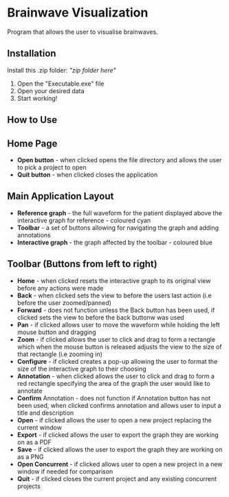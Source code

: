 **Brainwave Visualization**
===========================
Program that allows the user to visualise brainwaves.

**Installation**
----------------
Install this .zip folder:   *"zip folder here"*
1.  Open the "Executable.exe" file
2.  Open your desired data
3.  Start working!
    
**How to Use**
--------------
Home Page
--------------
*  **Open button** - when clicked opens the file directory and allows the user to pick a project to open
*  **Quit button** - when clicked closes the application

Main Application Layout
--------------
*  **Reference graph** - the full waveform for the patient displayed above the interactive graph for reference - coloured cyan
*  **Toolbar** - a set of buttons allowing for navigating the graph and adding annotations
*  **Interactive graph** - the graph affected by the toolbar - coloured blue

Toolbar (Buttons from left to right)
--------------
*  **Home** - when clicked resets the interactive graph to its original view before any actions were made
*  **Back** - when clicked sets the view to before the users last action (i.e before the user zoomed/panned)
*  **Forward** - does not function unless the Back button has been used, if clicked sets the view to before the back buttonw was used
*  **Pan** - if clicked allows user to move the waveform while holding the left mouse button and dragging
*  **Zoom** - if clicked allows the user to click and drag to form a rectangle which when the mouse button is released adjusts the view to the size of that rectangle (i.e zooming in)
*  **Configure** - if clicked creates a pop-up allowing the user to format the size of the interactive graph to their choosing
*  **Annotation** - when clicked allows the user to click and drag to form a red rectangle specifying the area of the graph the user would like to annotate
*  **Confirm** Annotation - does not function if Annotation button has not been used, when clicked confirms annotation and allows user to input a title and description
*  **Open** - if clicked allows the user to open a new project replacing the current window
*  **Export** - if clicked allows the user to export the graph they are working on as a PDF
*  **Save** - if clicked allows the user to export the graph they are working on as a PNG
*  **Open Concurrent** - if clicked allows user to open a new project in a new window if needed for comparison
*  **Quit** - if clicked closes the current project and any existing concurrent projects